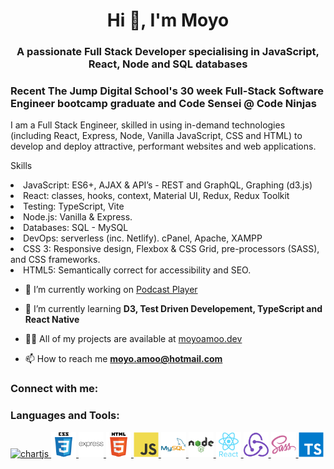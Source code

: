 <h1 align="center">Hi 👋, I'm Moyo</h1>
<h3 align="center">A passionate Full Stack Developer specialising in JavaScript, React, Node and SQL databases </h3>
<h3>Recent The Jump Digital School's 30 week Full-Stack Software Engineer bootcamp graduate and Code Sensei @ Code Ninjas</h3>

<p>I am a Full Stack Engineer, skilled in using in-demand technologies (including React, Express, Node, Vanilla JavaScript, CSS and HTML) to develop and deploy attractive, performant websites and web applications.

</p>

Skills 
<li>JavaScript: ES6+, AJAX & API’s - REST and GraphQL, Graphing (d3.js)</li>
<li>React: classes, hooks, context, Material UI, Redux, Redux Toolkit</li>
<li>Testing: TypeScript, Vite</li>
<li>Node.js: Vanilla & Express.</li>
<li>Databases: SQL - MySQL</li>
<li>DevOps: serverless (inc. Netlify). cPanel, Apache, XAMPP</li>
<li>CSS 3: Responsive design, Flexbox & CSS Grid, pre-processors (SASS), and CSS frameworks.</li>
<li>HTML5: Semantically correct for accessibility and SEO.</li>

- 🔭 I’m currently working on [Podcast Player](https://github.com/moyoamoo/typescript-podcast-player)

- 🌱 I’m currently learning **D3, Test Driven Developement, TypeScript and React Native**

- 👨‍💻 All of my projects are available at [moyoamoo.dev](moyoamoo.dev)

- 📫 How to reach me **moyo.amoo@hotmail.com**


<h3 align="left">Connect with me:</h3>
<p align="left">
</p>

<h3 align="left">Languages and Tools:</h3>
<p align="left"> <a href="https://www.chartjs.org" target="_blank" rel="noreferrer"> <img src="https://www.chartjs.org/media/logo-title.svg" alt="chartjs" width="40" height="40"/> </a> <a href="https://www.w3schools.com/css/" target="_blank" rel="noreferrer"> <img src="https://raw.githubusercontent.com/devicons/devicon/master/icons/css3/css3-original-wordmark.svg" alt="css3" width="40" height="40"/> </a> <a href="https://expressjs.com" target="_blank" rel="noreferrer"> <img src="https://raw.githubusercontent.com/devicons/devicon/master/icons/express/express-original-wordmark.svg" alt="express" width="40" height="40"/> </a> <a href="https://www.w3.org/html/" target="_blank" rel="noreferrer"> <img src="https://raw.githubusercontent.com/devicons/devicon/master/icons/html5/html5-original-wordmark.svg" alt="html5" width="40" height="40"/> </a> <a href="https://developer.mozilla.org/en-US/docs/Web/JavaScript" target="_blank" rel="noreferrer"> <img src="https://raw.githubusercontent.com/devicons/devicon/master/icons/javascript/javascript-original.svg" alt="javascript" width="40" height="40"/> </a> <a href="https://www.mysql.com/" target="_blank" rel="noreferrer"> <img src="https://raw.githubusercontent.com/devicons/devicon/master/icons/mysql/mysql-original-wordmark.svg" alt="mysql" width="40" height="40"/> </a> <a href="https://nodejs.org" target="_blank" rel="noreferrer"> <img src="https://raw.githubusercontent.com/devicons/devicon/master/icons/nodejs/nodejs-original-wordmark.svg" alt="nodejs" width="40" height="40"/> </a> <a href="https://reactjs.org/" target="_blank" rel="noreferrer"> <img src="https://raw.githubusercontent.com/devicons/devicon/master/icons/react/react-original-wordmark.svg" alt="react" width="40" height="40"/> </a> <a href="https://redux.js.org" target="_blank" rel="noreferrer"> <img src="https://raw.githubusercontent.com/devicons/devicon/master/icons/redux/redux-original.svg" alt="redux" width="40" height="40"/> </a> <a href="https://sass-lang.com" target="_blank" rel="noreferrer"> <img src="https://raw.githubusercontent.com/devicons/devicon/master/icons/sass/sass-original.svg" alt="sass" width="40" height="40"/> </a> <a href="https://www.typescriptlang.org/" target="_blank" rel="noreferrer"> <img src="https://raw.githubusercontent.com/devicons/devicon/master/icons/typescript/typescript-original.svg" alt="typescript" width="40" height="40"/> </a> </p>
